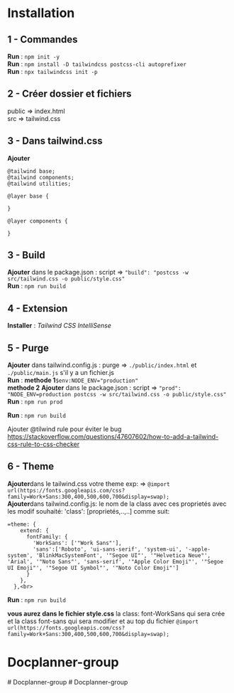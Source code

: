 
# Installation

## 1 - Commandes
**Run** : `npm init -y `<br>
**Run** : `npm install -D tailwindcss postcss-cli autoprefixer`<br>
**Run** : `npx tailwindcss init -p`

## 2 - Créer dossier et fichiers
public => index.html<br>
src => tailwind.css

## 3 - Dans tailwind.css
**Ajouter** 
```
@tailwind base;
@tailwind components;
@tailwind utilities;

@layer base {

}

@layer components {

}
```

## 3 - Build
**Ajouter** dans le package.json : script => ``"build": "postcss -w src/tailwind.css -o public/style.css"``<br>
**Run** : ``npm run build``

## 4 - Extension
**Installer** : *Tailwind CSS IntelliSense*<br>

## 5 - Purge
**Ajouter** dans tailwind.config.js : purge => `./public/index.html` et `./public/main.js` s'il y a un fichier.js<br>
**Run** : 
**methode 1**`$env:NODE_ENV="production"`<br>
**methode 2** 
    **Ajouter** dans le package.json : script => ``"prod": "NODE_ENV=production postcss -w src/tailwind.css -o public/style.css"``<br>
    **Run** : ``npm run prod``<br>

**Run** : `npm run build`

Ajouter @tilwind rule pour éviter le bug
https://stackoverflow.com/questions/47607602/how-to-add-a-tailwind-css-rule-to-css-checker

## 6 - Theme
**Ajouter**dans le tailwind.css votre theme exp: => `@import url(https://fonts.googleapis.com/css?family=Work+Sans:300,400,500,600,700&display=swap);`<br>
**Ajouter**dans tailwind.config.js: le nom de la class avec ces proprietés avec les modif souhaité: 'class': [proprietés,..,..] comme suit:<br>
````
=theme: {
    extend: {
      fontFamily: {
        'WorkSans': ['"Work Sans"'],
        'sans':['Roboto', 'ui-sans-serif', 'system-ui', '-apple-system', 'BlinkMacSystemFont', '"Segoe UI"', '"Helvetica Neue"', 'Arial', '"Noto Sans"', 'sans-serif', '"Apple Color Emoji"', '"Segoe UI Emoji"', '"Segoe UI Symbol"', '"Noto Color Emoji"']
      }
    },
  },<br>

````
**Run** : `npm run build` <br>

**vous aurez dans le fichier style.css** la class: font-WorkSans qui sera crée et la class font-sans qui sera modifier  et au top du fichier `@import url(https://fonts.googleapis.com/css?family=Work+Sans:300,400,500,600,700&display=swap);`
# Docplanner-group
#   D o c p l a n n e r - g r o u p  
 # Docplanner-group
